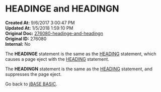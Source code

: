 # HEADINGE and HEADINGN

**Created At:** 9/6/2017 3:00:47 PM  
**Updated At:** 1/5/2018 1:59:10 PM  
**Original Doc:** [276080-headinge-and-headingn](https://docs.jbase.com/36868-jbase-basic/276080-headinge-and-headingn)  
**Original ID:** 276080  
**Internal:** No  


The **HEADINGE** statement is the same as the [HEADING](./../heading) statement, which causes a page eject with the [HEADING](./../heading) statement.

The **HEADINGN** statement is the same as the [HEADING](./../heading) statement, and suppresses the page eject.

Go back to [jBASE BASIC](./../jbase-basic-programmers-reference-guide).
